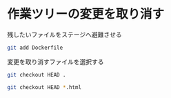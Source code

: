 # 作業ツリーの変更を取り消す

残したいファイルをステージへ避難させる

```bash
git add Dockerfile
```

変更を取り消すファイルを選択する

```bash
git checkout HEAD .

git checkout HEAD *.html
```
